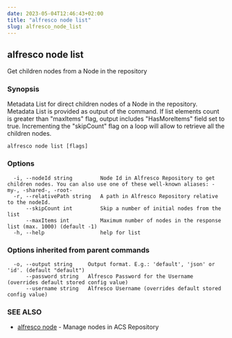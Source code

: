 ```yaml
---
date: 2023-05-04T12:46:43+02:00
title: "alfresco node list"
slug: alfresco_node_list
---
```

## alfresco node list

Get children nodes from a Node in the repository

### Synopsis

Metadata List for direct children nodes of a Node in the repository.
Metadata List is provided as output of the command.
If list elements count is greater than "maxItems" flag, output includes "HasMoreItems" field set to true.
Incrementing the "skipCount" flag on a loop will allow to retrieve all the children nodes.

```
alfresco node list [flags]
```

### Options

```
  -i, --nodeId string         Node Id in Alfresco Repository to get children nodes. You can also use one of these well-known aliases: -my-, -shared-, -root-
  -r, --relativePath string   A path in Alfresco Repository relative to the nodeId.
      --skipCount int         Skip a number of initial nodes from the list
      --maxItems int          Maximum number of nodes in the response list (max. 1000) (default -1)
  -h, --help                  help for list
```

### Options inherited from parent commands

```
  -o, --output string     Output format. E.g.: 'default', 'json' or 'id'. (default "default")
      --password string   Alfresco Password for the Username (overrides default stored config value)
      --username string   Alfresco Username (overrides default stored config value)
```

### SEE ALSO

* [alfresco node](alfresco_node.md)	 - Manage nodes in ACS Repository

